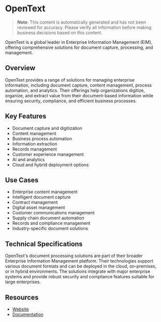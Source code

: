 # OpenText

> **Note**: This content is automatically generated and has not been reviewed for accuracy. Please verify all information before making business decisions based on this content.

OpenText is a global leader in Enterprise Information Management (EIM), offering comprehensive solutions for document capture, processing, and management.

## Overview

OpenText provides a range of solutions for managing enterprise information, including document capture, content management, process automation, and analytics. Their offerings help organizations digitize, organize, and extract value from their document-based information while ensuring security, compliance, and efficient business processes.

## Key Features

- Document capture and digitization
- Content management
- Business process automation
- Information extraction
- Records management
- Customer experience management
- AI and analytics
- Cloud and hybrid deployment options

## Use Cases

- Enterprise content management
- Intelligent document capture
- Contract management
- Digital asset management
- Customer communications management
- Supply chain document automation
- Records and compliance management
- Industry-specific document solutions

## Technical Specifications

OpenText's document processing solutions are part of their broader Enterprise Information Management platform. Their technologies support various document formats and can be deployed in the cloud, on-premises, or in hybrid environments. The solutions integrate with major enterprise systems and provide robust security and compliance features suitable for large enterprises.

## Resources

- [Website](https://www.opentext.com)
- [Documentation](https://www.opentext.com/products-and-solutions)
